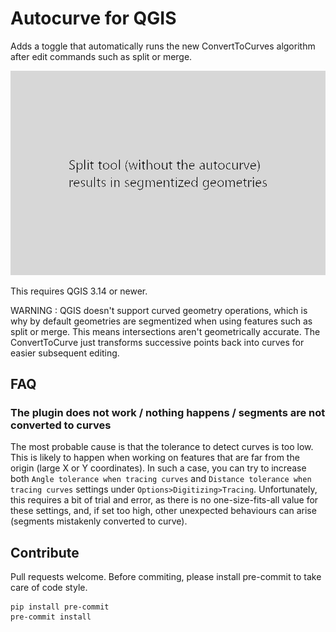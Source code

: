 # Autocurve for QGIS

Adds a toggle that automatically runs the new ConvertToCurves algorithm after edit commands such as split or merge.

![screenast](readme.gif)

This requires QGIS 3.14 or newer.

WARNING : QGIS doesn't support curved geometry operations, which is why by default geometries are segmentized when using features such as split or merge. This means intersections aren't geometrically accurate. The ConvertToCurve just transforms successive points back into curves for easier subsequent editing.

## FAQ

### The plugin does not work / nothing happens / segments are not converted to curves

The most probable cause is that the tolerance to detect curves is too low. This is likely to happen when working on features that are far from the origin (large X or Y coordinates). In such a case, you can try to increase both `Angle tolerance when tracing curves` and `Distance tolerance when tracing curves` settings under `Options>Digitizing>Tracing`. Unfortunately, this requires a bit of trial and error, as there is no one-size-fits-all value for these settings, and, if set too high, other unexpected behaviours can arise (segments mistakenly converted to curve).

## Contribute

Pull requests welcome. Before commiting, please install pre-commit to take care of code style.
```
pip install pre-commit
pre-commit install
```
